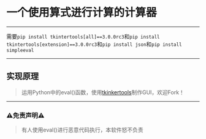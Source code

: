 # 一个使用算式进行计算的计算器

---

需要`pip install tkintertools[all]==3.0.0rc3`和`pip install tkintertools[extension]==3.0.0rc3`和`pip install json`和`pip install simpleeval`

---

## 实现原理

> 运用Python中的eval()函数，使用[tkinkertools](https://github.com/Xiaokang2022/tkintertools)制作GUI，欢迎Fork！

---

### ⚠️免责声明⚠️  

> 有人使用eval()进行恶意代码执行，本软件怒不负责
